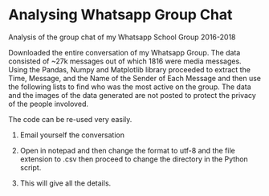 # Analysing Whatsapp Group Chat
Analysis of the group chat of my Whatsapp School Group 2016-2018

Downloaded the entire conversation of my Whatsapp Group.
The data consisted of ~27k messages out of which 1816 were media messages. 
Using the Pandas, Numpy and Matplotlib library proceeded to extract the Time, Message, and the Name of the Sender of Each Message and then use the following lists to find who was the most active on the group. The data and the images of the data generated are not posted to protect the privacy of the people involoved. 


The code can be re-used very easily.

1) Email yourself the conversation

2) Open in notepad and then change the format to utf-8 and the file extension to .csv then proceed to change the directory in the Python script.

3) This will give all the details.
